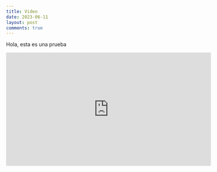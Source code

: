 ```yaml
---
title: Video
date: 2023-06-11
layout: post
comments: true
---
```

Hola, esta es una prueba  
 <iframe width="560" height="310" src="https://www.youtube.com/watch?v=oXGegwLtGuA" frameborder="0" allowfullscreen></iframe>
